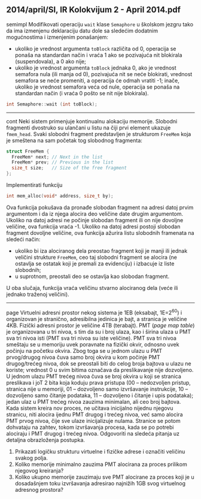 2014/april/SI, IR Kolokvijum 2 - April 2014.pdf
--------------------------------------------------------------------------------
semimpl
Modifikovati operaciju `wait` klase `Semaphore` u školskom jezgru tako da ima izmenjenu
deklaraciju datu dole sa sledećim dodatnim mogućnostima i izmenjenim ponašanjem:

- ukoliko je vrednost argumenta `toBlock` različita od 0, operacija se ponaša na
standardan način i vraća 1 ako se pozivajuća nit blokirala (suspendovala), a 0 ako nije;
- ukoliko je vrednost argumenta `toBlock` jednaka 0, ako je vrednost semafora nula (ili
manja od 0), pozivajuća nit se neće blokirati, vrednost semafora se neće promeniti, a
operacija će odmah vratiti -1;  inače, ukoliko je vrednost semafora veća od nule,
operacija se ponaša na standardan način (i vraća 0 pošto se nit nije blokirala).
```cpp
int Semaphore::wait (int toBlock);
```

--------------------------------------------------------------------------------
cont
Neki sistem primenjuje kontinualnu alokaciju memorije. Slobodni fragmenti dvostruko su
ulančani u listu na čiji prvi element ukazuje `fmem_head`. Svaki slobodni fragment predstavljen
je strukturom `FreeMem` koja je smeštena na sam početak tog slobodnog fragmenta:
```cpp
struct FreeMem {
  FreeMem* next; // Next in the list
  FreeMem* prev; // Previous in the list
  size_t size;   // Size of the free fragment
};
```
Implementirati funkciju
```cpp
int mem_alloc(void* address, size_t by);
```
Ova funkcija pokušava da pronađe slobodan fragment na adresi datoj prvim argumentom i da
iz njega alocira deo veličine date drugim argumentom. Ukoliko na datoj adresi ne počinje
slobodan fragment ili on nije dovoljne veličine, ova funkcija vraća -1. Ukoliko na datoj adresi
postoji slobodan fragment dovoljne veličine, ova funkcija ažurira listu slobodnih framenata na
sledeći način:

- ukoliko bi iza alociranog dela preostao fragment koji je manji ili jednak veličini
strukture `FreeMem`, ceo taj slobodni fragment se alocira (ne ostavlja se ostatak koji je
premali za evidenciju) i izbacuje iz liste slobodnih;
- u suprotnom, preostali deo se ostavlja kao slobodan fragment.

U oba slučaja, funkcija vraća veličinu stvarno alociranog dela (veće ili jednako traženoj
veličini).

--------------------------------------------------------------------------------
page
Virtuelni adresni prostor nekog sistema je 1EB (eksabajt, 1E=$2^{60}$) i organizovan je stranično,
adresibilna jedinica je bajt, a stranica je veličine 4KB. Fizički adresni prostor je veličine 4TB
(terabajt). PMT (*page map table*) je organizovana u tri nivoa, s tim da su i broj ulaza, kao i
širina ulaza u PMT sva tri nivoa isti (PMT sva tri nivoa su iste veličine). PMT sva tri nivoa
smeštaju se u memoriju uvek poravnate na fizički okvir, odnosno uvek počinju na početku
okvira. Zbog toga se u jednom ulazu u PMT prvog/drugog nivoa čuva samo broj okvira u kom
počinje PMT drugog/trećeg nivoa, dok se preostali biti do celog broja bajtova u ulazu ne
koriste; vrednost 0 u svim bitima označava da preslikavanje nije dozvoljeno. U jednom ulazu
PMT trećeg nivoa čuva se broj okvira u koji se stranica preslikava i joT 2 bita koja koduju
prava pristupa (00 – nedozvoljen pristup, stranica nije u memoriji, 01 – dozvoljeno samo
izvršavanje instrukcije, 10 – dozvoljeno samo čitanje podataka, 11 – dozvoljeno i čitanje i
upis podataka); jedan ulaz u PMT trećeg nivoa zauzima minimalan, ali ceo broj bajtova.
Kada sistem kreira nov proces, ne učitava inicijalno nijednu njegovu stranicu, niti alocira
ijednu PMT drugog i trećeg nivoa, već samo alocira PMT prvog nivoa, čije sve ulaze
inicijalizuje nulama. Stranice se potom dohvataju na zahtev, tokom izvršavanja procesa, kada
se po potrebi alociraju i PMT drugog i trećeg nivoa.
Odgovoriti na sledeća pitanja uz detaljna obrazloženja postupka.

1. Prikazati logičku strukturu virtuelne i fizičke adrese i označiti veličinu svakog polja.
2. Koliko memorije minimalno zauzima PMT alocirana za proces prilikom njegovog kreiranja?
3. Koliko ukupno memorije zauzimaju sve PMT alocirane za proces koji je u dosadašnjem toku izvršavanja adresirao najnižih 1GB svog virtuelnog adresnog prostora?

